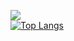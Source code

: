 ![](https://komarev.com/ghpvc/?username=KarlWithK&color=blue&style=plastic)\
[![Top Langs](https://github-readme-stats.vercel.app/api/top-langs/?username=KarlWithK&layout=compact&theme=gruvbox&langs_count=10&hide=html)](https://github.com/KarlWithK/github-readme-stats)
